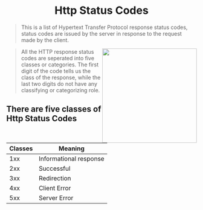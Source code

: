 <h1 align="center">Http Status Codes</h1>


> This is a list of Hypertext Transfer Protocol response status codes, status codes are issued by the server in response to the request made by the  client.


[<img src="https://res.cloudinary.com/ngleadersdb/image/upload/v1584474698/it_huyjrx.png" align="right" width="250" height="250">](https://github.com/afolorunso/)

> All the  HTTP response status codes are seperated into five classes or categories. The first digit of the code tells us the class of the response, while the last two digits do not have any classifying or categorizing role.

## There are five classes of Http Status Codes
| Classes | Meaning |
| --- | --- |
| 1xx | Informational response |
| 2xx  | Successful |
| 3xx  | Redirection |
| 4xx  | Client Error |
| 5xx  | Server Error |